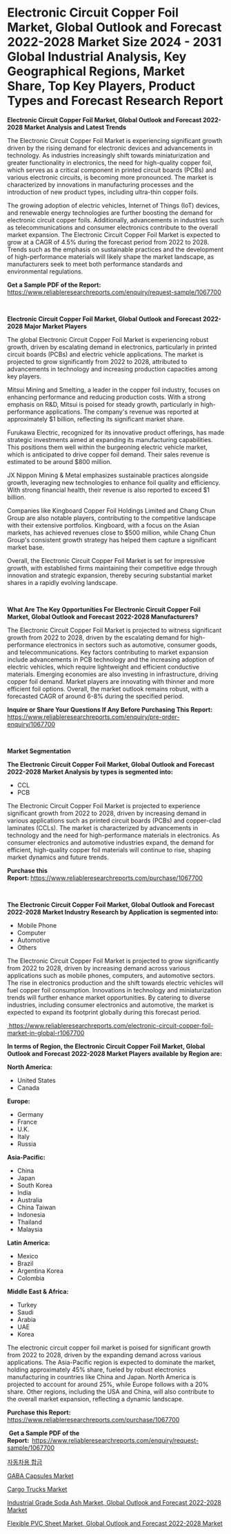 <p><h1>Electronic Circuit Copper Foil Market, Global Outlook and Forecast 2022-2028 Market Size 2024 - 2031 Global Industrial Analysis, Key Geographical Regions, Market Share, Top Key Players, Product Types and Forecast Research Report</h1></p><p><strong>Electronic Circuit Copper Foil Market, Global Outlook and Forecast 2022-2028 Market Analysis and Latest Trends</strong></p>
<p><p>The Electronic Circuit Copper Foil Market is experiencing significant growth driven by the rising demand for electronic devices and advancements in technology. As industries increasingly shift towards miniaturization and greater functionality in electronics, the need for high-quality copper foil, which serves as a critical component in printed circuit boards (PCBs) and various electronic circuits, is becoming more pronounced. The market is characterized by innovations in manufacturing processes and the introduction of new product types, including ultra-thin copper foils.</p><p>The growing adoption of electric vehicles, Internet of Things (IoT) devices, and renewable energy technologies are further boosting the demand for electronic circuit copper foils. Additionally, advancements in industries such as telecommunications and consumer electronics contribute to the overall market expansion. The Electronic Circuit Copper Foil Market is expected to grow at a CAGR of 4.5% during the forecast period from 2022 to 2028. Trends such as the emphasis on sustainable practices and the development of high-performance materials will likely shape the market landscape, as manufacturers seek to meet both performance standards and environmental regulations.</p></p>
<p><strong>Get a Sample PDF of the Report:&nbsp;</strong> <a href="https://www.reliableresearchreports.com/enquiry/request-sample/1067700">https://www.reliableresearchreports.com/enquiry/request-sample/1067700</a></p>
<p>&nbsp;</p>
<p><strong>Electronic Circuit Copper Foil Market, Global Outlook and Forecast 2022-2028 Major Market Players</strong></p>
<p><p>The global Electronic Circuit Copper Foil Market is experiencing robust growth, driven by escalating demand in electronics, particularly in printed circuit boards (PCBs) and electric vehicle applications. The market is projected to grow significantly from 2022 to 2028, attributed to advancements in technology and increasing production capacities among key players.</p><p>Mitsui Mining and Smelting, a leader in the copper foil industry, focuses on enhancing performance and reducing production costs. With a strong emphasis on R&D, Mitsui is poised for steady growth, particularly in high-performance applications. The company's revenue was reported at approximately $1 billion, reflecting its significant market share.</p><p>Furukawa Electric, recognized for its innovative product offerings, has made strategic investments aimed at expanding its manufacturing capabilities. This positions them well within the burgeoning electric vehicle market, which is anticipated to drive copper foil demand. Their sales revenue is estimated to be around $800 million.</p><p>JX Nippon Mining & Metal emphasizes sustainable practices alongside growth, leveraging new technologies to enhance foil quality and efficiency. With strong financial health, their revenue is also reported to exceed $1 billion.</p><p>Companies like Kingboard Copper Foil Holdings Limited and Chang Chun Group are also notable players, contributing to the competitive landscape with their extensive portfolios. Kingboard, with a focus on the Asian markets, has achieved revenues close to $500 million, while Chang Chun Group's consistent growth strategy has helped them capture a significant market base.</p><p>Overall, the Electronic Circuit Copper Foil Market is set for impressive growth, with established firms maintaining their competitive edge through innovation and strategic expansion, thereby securing substantial market shares in a rapidly evolving landscape.</p></p>
<p>&nbsp;</p>
<p><strong>What Are The Key Opportunities For Electronic Circuit Copper Foil Market, Global Outlook and Forecast 2022-2028 Manufacturers?</strong></p>
<p><p>The Electronic Circuit Copper Foil Market is projected to witness significant growth from 2022 to 2028, driven by the escalating demand for high-performance electronics in sectors such as automotive, consumer goods, and telecommunications. Key factors contributing to market expansion include advancements in PCB technology and the increasing adoption of electric vehicles, which require lightweight and efficient conductive materials. Emerging economies are also investing in infrastructure, driving copper foil demand. Market players are innovating with thinner and more efficient foil options. Overall, the market outlook remains robust, with a forecasted CAGR of around 6-8% during the specified period.</p></p>
<p><strong>Inquire or Share Your Questions If Any Before Purchasing This Report:</strong> <a href="https://www.reliableresearchreports.com/enquiry/pre-order-enquiry/1067700">https://www.reliableresearchreports.com/enquiry/pre-order-enquiry/1067700</a></p>
<p>&nbsp;</p>
<p><strong>Market Segmentation</strong></p>
<p><strong>The Electronic Circuit Copper Foil Market, Global Outlook and Forecast 2022-2028 Market Analysis by types is segmented into:</strong></p>
<p><ul><li>CCL</li><li>PCB</li></ul></p>
<p><p>The Electronic Circuit Copper Foil Market is projected to experience significant growth from 2022 to 2028, driven by increasing demand in various applications such as printed circuit boards (PCBs) and copper-clad laminates (CCLs). The market is characterized by advancements in technology and the need for high-performance materials in electronics. As consumer electronics and automotive industries expand, the demand for efficient, high-quality copper foil materials will continue to rise, shaping market dynamics and future trends.</p></p>
<p><strong>Purchase this Report:&nbsp;</strong><a href="https://www.reliableresearchreports.com/purchase/1067700">https://www.reliableresearchreports.com/purchase/1067700</a></p>
<p>&nbsp;</p>
<p><strong>The Electronic Circuit Copper Foil Market, Global Outlook and Forecast 2022-2028 Market Industry Research by Application is segmented into:</strong></p>
<p><ul><li>Mobile Phone</li><li>Computer</li><li>Automotive</li><li>Others</li></ul></p>
<p><p>The Electronic Circuit Copper Foil Market is projected to grow significantly from 2022 to 2028, driven by increasing demand across various applications such as mobile phones, computers, and automotive sectors. The rise in electronics production and the shift towards electric vehicles will fuel copper foil consumption. Innovations in technology and miniaturization trends will further enhance market opportunities. By catering to diverse industries, including consumer electronics and automotive, the market is expected to expand its footprint globally during this forecast period.</p></p>
<p><a href="https://www.reliableresearchreports.com/electronic-circuit-copper-foil-market-in-global-r1067700">&nbsp;https://www.reliableresearchreports.com/electronic-circuit-copper-foil-market-in-global-r1067700</a></p>
<p><strong>In terms of Region, the Electronic Circuit Copper Foil Market, Global Outlook and Forecast 2022-2028 Market Players available by Region are:</strong></p>
<p>
    <p> <strong> North America: </strong>
        <ul>
            <li>United States</li>
            <li>Canada</li>
        </ul>
        </p> 
    <p> <strong> Europe: </strong>
        <ul>
            <li>Germany</li>
            <li>France</li>
            <li>U.K.</li>
            <li>Italy</li>
            <li>Russia</li>
        </ul>
        </p> 
    <p> <strong> Asia-Pacific: </strong>
        <ul>
            <li>China</li>
            <li>Japan</li>
            <li>South Korea</li>
            <li>India</li>
            <li>Australia</li>
            <li>China Taiwan</li>
            <li>Indonesia</li>
            <li>Thailand</li>
            <li>Malaysia</li>
        </ul>
        </p> 
    <p> <strong> Latin America: </strong>
        <ul>
            <li>Mexico</li>
            <li>Brazil</li>
            <li>Argentina Korea</li>
            <li>Colombia</li>
        </ul>
        </p> 
    <p> <strong> Middle East & Africa: </strong>
        <ul>
            <li>Turkey</li>
            <li>Saudi</li>
            <li>Arabia</li>
            <li>UAE</li>
            <li>Korea</li>
        </ul>
    </p>
    </p>
<p><p>The electronic circuit copper foil market is poised for significant growth from 2022 to 2028, driven by the expanding demand across various applications. The Asia-Pacific region is expected to dominate the market, holding approximately 45% share, fueled by robust electronics manufacturing in countries like China and Japan. North America is projected to account for around 25%, while Europe follows with a 20% share. Other regions, including the USA and China, will also contribute to the overall market expansion, reflecting a dynamic landscape.</p></p>
<p><strong>Purchase this Report: </strong><a href="https://www.reliableresearchreports.com/purchase/1067700">https://www.reliableresearchreports.com/purchase/1067700</a></p>
<p>&nbsp;<strong>Get a Sample PDF of the Report:&nbsp;&nbsp;</strong><a href="https://www.reliableresearchreports.com/enquiry/request-sample/1067700">https://www.reliableresearchreports.com/enquiry/request-sample/1067700</a></p>
<p><strong></strong></p>
<p><p><a href="https://medium.com/@latoyanorton57/%EC%9E%90%EB%8F%99%EC%B0%A8-%EC%8B%9C%EC%9E%A5%EC%9D%84-%EC%9C%84%ED%95%9C-%EA%B8%80%EB%A1%9C%EB%B2%8C-%ED%95%A9%EA%B8%88%EC%9D%98-%EC%8B%9C%EC%9E%A5-%EB%8F%99%ED%96%A5-%EC%98%88%EC%B8%A1-%EB%B0%8F-%EB%B6%84%EC%84%9D-2024-2031-1bcf39ecc8f8">자동차용 합금</a></p><p><a href="https://www.linkedin.com/pulse/global-gaba-capsules-market-sector-types-applications-yohye?trackingId=%2ByqwJmsbQgS96DuFD3qlWQ%3D%3D">GABA Capsules Market</a></p><p><a href="https://issuu.com/reportprime-2/docs/cargo-trucks-market-size-2030.pptx_0110f63626d77c">Cargo Trucks Market</a></p><p><a href="https://github.com/FassouRP/Market-Research-Report-List-6/blob/main/industrial-grade-soda-ash-market-global-outlook-and-forecast-2022-2028-market.md">Industrial Grade Soda Ash Market, Global Outlook and Forecast 2022-2028 Market</a></p><p><a href="https://github.com/rahu1506/Market-Research-Report-List-5/blob/main/flexible-pvc-sheet-market-global-outlook-and-forecast-2022-2028-market.md">Flexible PVC Sheet Market, Global Outlook and Forecast 2022-2028 Market</a></p></p>